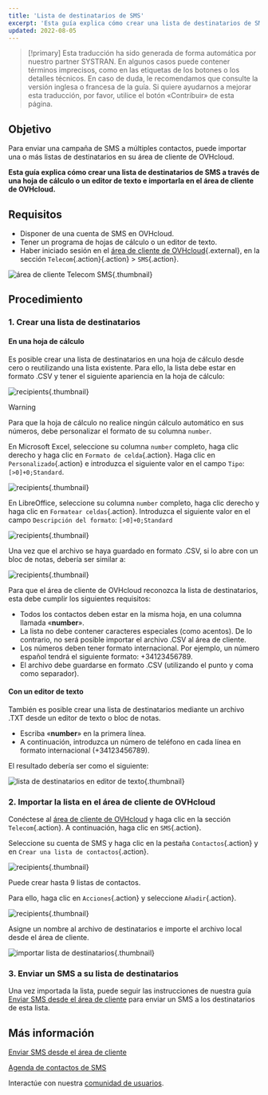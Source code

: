 ```yaml
---
title: 'Lista de destinatarios de SMS'
excerpt: 'Esta guía explica cómo crear una lista de destinatarios de SMS e importarla en el área de cliente de OVHcloud'
updated: 2022-08-05
---
```


> [!primary]
> Esta traducción ha sido generada de forma automática por nuestro partner SYSTRAN. En algunos casos puede contener términos imprecisos, como en las etiquetas de los botones o los detalles técnicos. En caso de duda, le recomendamos que consulte la versión inglesa o francesa de la guía. Si quiere ayudarnos a mejorar esta traducción, por favor, utilice el botón «Contribuir» de esta página.
>

## Objetivo

Para enviar una campaña de SMS a múltiples contactos, puede importar una o más listas de destinatarios en su área de cliente de OVHcloud.

**Esta guía explica cómo crear una lista de destinatarios de SMS a través de una hoja de cálculo o un editor de texto e importarla en el área de cliente de OVHcloud.**

## Requisitos

- Disponer de una cuenta de SMS en OVHcloud.
- Tener un programa de hojas de cálculo o un editor de texto.
- Haber iniciado sesión en el [área de cliente de OVHcloud](https://www.ovh.com/auth/?action=gotomanager&from=https://www.ovh.es/&ovhSubsidiary=es){.external}, en la sección `Telecom`{.action}{.action} > `SMS`{.action}.

![área de cliente Telecom SMS](/pages/assets/screens/control_panel/product-selection/telecom/tpl-telecom-03-en-sms.png){.thumbnail}

## Procedimiento

### 1. Crear una lista de destinatarios

#### En una hoja de cálculo

Es posible crear una lista de destinatarios en una hoja de cálculo desde cero o reutilizando una lista existente. Para ello, la lista debe estar en formato .CSV y tener el siguiente apariencia en la hoja de cálculo:

![recipients](images/img_4831.png){.thumbnail}

> [!warning]
> Para que la hoja de cálculo no realice ningún cálculo automático en sus números, debe personalizar el formato de su columna `number`.
>
> En Microsoft Excel, seleccione su columna `number` completo, haga clic derecho y haga clic en `Formato de celda`{.action}. Haga clic en `Personalizado`{.action} e introduzca el siguiente valor en el campo `Tipo`: ```[>0]+0;Standard```.
>
> ![recipients](images/sms-recipientlist-2.png){.thumbnail}
>
> En LibreOffice, seleccione su columna `number` completo, haga clic derecho y haga clic en `Formatear celdas`{.action}. Introduzca el siguiente valor en el campo `Descripción del formato`: ```[>0]+0;Standard```
>
> ![recipients](images/sms-recipientlist-2b.png){.thumbnail}
>

Una vez que el archivo se haya guardado en formato .CSV, si lo abre con un bloc de notas, debería ser similar a:

![recipients](images/sms-recipientlist-1.png){.thumbnail}

Para que el área de cliente de OVHcloud reconozca la lista de destinatarios, esta debe cumplir los siguientes requisitos:

- Todos los contactos deben estar en la misma hoja, en una columna llamada «**number**».
- La lista no debe contener caracteres especiales (como acentos). De lo contrario, no será posible importar el archivo .CSV al área de cliente.
- Los números deben tener formato internacional. Por ejemplo, un número español tendrá el siguiente formato: +34123456789.
- El archivo debe guardarse en formato .CSV (utilizando el punto y coma como separador).

#### Con un editor de texto

También es posible crear una lista de destinatarios mediante un archivo .TXT desde un editor de texto o bloc de notas.

- Escriba «**number**» en la primera línea.
- A continuación, introduzca un número de teléfono en cada línea en formato internacional (+34123456789).

El resultado debería ser como el siguiente:

![lista de destinatarios en editor de texto](images/sms-recipientlist-1.png){.thumbnail}

### 2. Importar la lista en el área de cliente de OVHcloud

Conéctese al [área de cliente de OVHcloud](https://www.ovh.com/auth/?action=gotomanager&from=https://www.ovh.es/&ovhSubsidiary=es) y haga clic en la sección `Telecom`{.action}. A continuación, haga clic en `SMS`{.action}.

Seleccione su cuenta de SMS y haga clic en la pestaña `Contactos`{.action} y en `Crear una lista de contactos`{.action}.

![recipients](images/sms-recipientlist-3b.png){.thumbnail}

Puede crear hasta 9 listas de contactos.

Para ello, haga clic en `Acciones`{.action} y seleccione `Añadir`{.action}.

![recipients](images/sms-recipientlist-5b.png){.thumbnail}

Asigne un nombre al archivo de destinatarios e importe el archivo local desde el área de cliente.

![importar lista de destinatarios](images/sms-recipientlist-6b.png){.thumbnail}

### 3. Enviar un SMS a su lista de destinatarios

Una vez importada la lista, puede seguir las instrucciones de nuestra guía [Enviar SMS desde el área de cliente](/pages/web_cloud/messaging/sms/envoyer_des_sms_depuis_mon_espace_client) para enviar un SMS a los destinatarios de esta lista.

## Más información

[Enviar SMS desde el área de cliente](/pages/web_cloud/messaging/sms/envoyer_des_sms_depuis_mon_espace_client)

[Agenda de contactos de SMS](/pages/web_cloud/messaging/sms/gerer_mes_carnets_dadresses_sms)

Interactúe con nuestra [comunidad de usuarios](/links/community).

